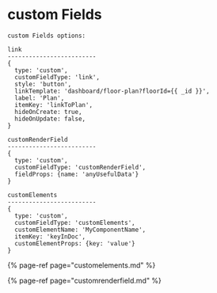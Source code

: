 # custom Fields



```
custom Fields options:

link
-------------------------
{
  type: 'custom',
  customFieldType: 'link',
  style: 'button',
  linkTemplate: 'dashboard/floor-plan?floorId={{ _id }}',
  label: 'Plan',
  itemKey: 'linkToPlan',
  hideOnCreate: true,
  hideOnUpdate: false,
}

customRenderField
-------------------------
{
  type: 'custom',
  customFieldType: 'customRenderField',
  fieldProps: {name: 'anyUsefulData'}
}

customElements
-------------------------
{
  type: 'custom',
  customFieldType: 'customElements',
  customElementName: 'MyComponentName',
  itemKey: 'keyInDoc',
  customElementProps: {key: 'value'}
}
```

{% page-ref page="customelements.md" %}

{% page-ref page="customrenderfield.md" %}



